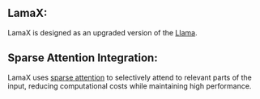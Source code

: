 ## LamaX:
LamaX is designed as an upgraded version of the [Llama](https://github.com/facebookresearch/llama).

## Sparse Attention Integration: 
LamaX uses [sparse attention](https://openai.com/research/sparse-transformer) to selectively attend to relevant parts of the input, reducing computational costs while maintaining high performance.

